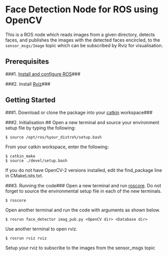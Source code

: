 # Face Detection Node for ROS using OpenCV #

This is a ROS node which reads images from a given directory, detects faces, and publishes the images with the detected faces encircled, to the <code>sensor_msgs/Image</code> topic which can be subscribed by Rviz for visualisation.

## Prerequisites ##

###1. [Install and configure ROS](http://wiki.ros.org/ROS/Tutorials/InstallingandConfiguringROSEnvironment)###

###2. Install  [Rviz](http://wiki.ros.org/rviz)###


## Getting Started ##

###1. Download or clone the package into your [catkin](http://wiki.ros.org/catkin) workspace###
 
###2. Initialisation ##
Open a new terminal and source your environment setup file by typing the following: 
```
$ source /opt/ros/%your_distro%/setup.bash
```
From your catkin workspace, enter the following:
```
$ catkin_make
$ source ./devel/setup.bash
```
If you do not have OpenCV-2 versions installed, edit the find_package line in CMakeLists.txt.

###3. Running the code###
Open a new terminal and run [roscore](http://wiki.ros.org/rviz).
Do not forget to source the environmental setup file in each of the new terminals.
```
$ roscore
```
Open another terminal and run the code with arguments as shown below.
```
$ rosrun face_detector imag_pub.py <OpenCV dir> <Database dir>

```
Use another terminal to open rviz.
```
$ rosrun rviz rviz
```
Setup your rviz to subscribe to the images from the sensor_msgs topic 
